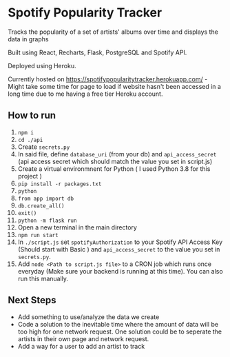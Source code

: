 # Spotify Popularity Tracker

Tracks the popularity of a set of artists' albums over time and displays the data in graphs

Built using React, Recharts, Flask, PostgreSQL and Spotify API.

Deployed using Heroku.

Currently hosted on https://spotifypopularitytracker.herokuapp.com/ - Might take some time for page to load if website hasn't been accessed in a long time due to me having a free tier Heroku account.

## How to run

1. `npm i`
2. `cd ./api`
3. Create `secrets.py`
4. In said file, define `database_uri` (from your db) and `api_access_secret` (api access secret which should match the value you set in script.js)
5. Create a virtual environmnent for Python ( I used Python 3.8 for this project )
6. `pip install -r packages.txt`
7. `python`
8. `from app import db`
9. `db.create_all()`
10. `exit()`
11. `python -m flask run`
12. Open a new terminal in the main directory
13. `npm run start`
14. In `./script.js` set `spotifyAuthorization` to your Spotify API Access Key (Should start with Basic <some text here>) and `api_access_secret` to the value you set in `secrets.py`.
15. Add `node <Path to script.js file>` to a CRON job which runs once everyday (Make sure your backend is running at this time). You can also run this manually.

## Next Steps
- Add something to use/analyze the data we create
- Code a solution to the inevitable time where the amount of data will be too high for one network request. One solution could be to seperate the artists in their own page and network request.
- Add a way for a user to add an artist to track
